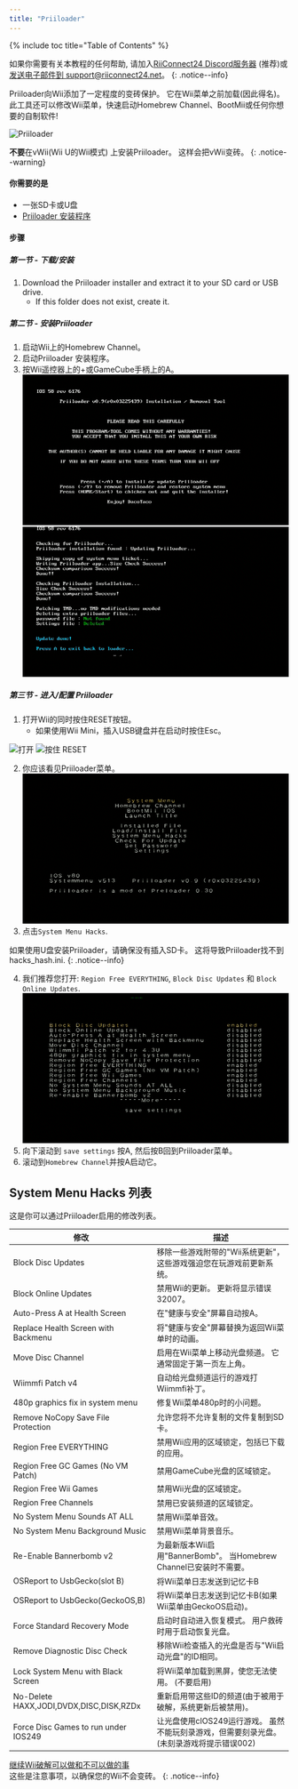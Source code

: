 ```yaml
---
title: "Priiloader"
---
```


{% include toc title="Table of Contents" %}

如果你需要有关本教程的任何帮助, 请加入[RiiConnect24 Discord服务器](https://discord.gg/rc24) (推荐)或 [发送电子邮件到 support@riiconnect24.net](mailto:support@riiconnect24.net)。
{: .notice--info}

Priiloader向Wii添加了一定程度的变砖保护。 它在Wii菜单之前加载(因此得名)。 此工具还可以修改Wii菜单，快速启动Homebrew Channel、BootMii或任何你想要的自制软件!

![Priiloader](/images/priiloader.jpg)

**不要**在vWii(Wii U的Wii模式) 上安装Priiloader。 这样会把vWii变砖。
{: .notice--warning}

#### 你需要的是
* 一张SD卡或U盘
* [Priiloader 安装程序](https://hbb1.oscwii.org/hbb/priiloader/priiloader.zip)

#### 步骤
##### 第一节 - 下载/安装

1. Download the Priiloader installer and extract it to your SD card or USB drive.
    * If this folder does not exist, create it.

##### 第二节 - 安装Priiloader

1. 启动Wii上的Homebrew Channel。
2. 启动Priiloader 安装程序。
3. 按Wii遥控器上的+或GameCube手柄上的A。 ![安装 Priiloader](/images/Priiloader/installer.png) ![安装中](/images/Priiloader/installing.png)

##### 第三节 - 进入/配置 Priiloader

1. 打开Wii的同时按住RESET按钮。
    * 如果使用Wii Mini，插入USB键盘并在启动时按住Esc。

![打开](/images/Priiloader/on.jpg) ![按住 RESET](/images/Priiloader/reset.jpg)

2. 你应该看见Priiloader菜单。 ![菜单](/images/Priiloader/mainmenu.png)
3. 点击`System Menu Hacks`.

如果使用U盘安装Priiloader，请确保没有插入SD卡。 这将导致Priiloader找不到hacks_hash.ini.
{: .notice--info}

4. 我们推荐您打开: `Region Free EVERYTHING`, `Block Disc Updates` 和 `Block Online Updates`. ![System Menu Hacks](/images/Priiloader/hacks.png)
1. 向下滚动到 `save settings` 按A, 然后按B回到Priiloader菜单。
1. 滚动到`Homebrew Channel`并按A启动它。

## System Menu Hacks 列表

这是你可以通过Priiloader启用的修改列表。

| 修改                                      | 描述                                                   |
| --------------------------------------- | ---------------------------------------------------- |
| Block Disc Updates                      | 移除一些游戏附带的"Wii系统更新"，这些游戏强迫您在玩游戏前更新系统。                 |
| Block Online Updates                    | 禁用Wii的更新。 更新将显示错误32007。                              |
| Auto-Press A at Health Screen           | 在"健康与安全"屏幕自动按A。                                      |
| Replace Health Screen with Backmenu     | 将"健康与安全"屏幕替换为返回Wii菜单时的动画。                            |
| Move Disc Channel                       | 启用在Wii菜单上移动光盘频道。 它通常固定于第一页左上角。                       |
| Wiimmfi Patch v4                        | 自动给光盘频道运行的游戏打Wiimmfi补丁。                              |
| 480p graphics fix in system menu        | 修复Wii菜单480p时的小问题。                                    |
| Remove NoCopy Save File Protection      | 允许您将不允许复制的文件复制到SD卡。                                  |
| Region Free EVERYTHING                  | 禁用Wii应用的区域锁定，包括已下载的应用。                               |
| Region Free GC Games (No VM Patch)      | 禁用GameCube光盘的区域锁定。                                   |
| Region Free Wii Games                   | 禁用Wii光盘的区域锁定。                                        |
| Region Free Channels                    | 禁用已安装频道的区域锁定。                                        |
| No System Menu Sounds AT ALL            | 禁用Wii菜单音效。                                           |
| No System Menu Background Music         | 禁用Wii菜单背景音乐。                                         |
| Re-Enable Bannerbomb v2                 | 为最新版本Wii启用"BannerBomb"。 当Homebrew Channel已安装时不需要。    |
| OSReport to UsbGecko(slot B)            | 将Wii菜单日志发送到记忆卡B                                      |
| OSReport to UsbGecko(GeckoOS,B)         | 将Wii菜单日志发送到记忆卡B(如果Wii菜单由GeckoOS启动)。                  |
| Force Standard Recovery Mode            | 启动时自动进入恢复模式。 用户救砖时用于启动恢复光盘。                          |
| Remove Diagnostic Disc Check            | 移除Wii检查插入的光盘是否与"Wii启动光盘"的ID相同。                       |
| Lock System Menu with Black Screen      | 将Wii菜单加载到黑屏，使您无法使用。 (不要启用)                           |
| No-Delete HAXX,JODI,DVDX,DISC,DISK,RZDx | 重新启用带这些ID的频道(由于被用于破解，系统更新后被禁用)。                      |
| Force Disc Games to run under IOS249    | 让光盘使用cIOS249运行游戏。 虽然不能玩刻录游戏，但需要刻录光盘。 (未刻录游戏将提示错误002) |


[继续Wii破解可以做和不可以做的事](dosanddonts)<br> 这些是注意事项，以确保您的Wii不会变砖。
{: .notice--info}
